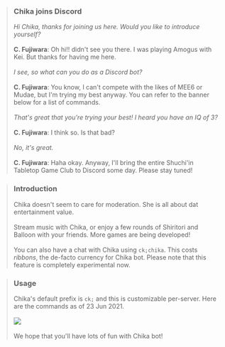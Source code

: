 > ### Chika joins Discord
>
> _Hi Chika, thanks for joining us here. Would you like to introduce yourself?_
> <br/><br/>
> **C. Fujiwara**: Oh hi!! didn't see you there. I was playing Amogus with Kei. But thanks for having me here.
> <br/><br/>
> _I see, so what can you do as a Discord bot?_
> <br/><br/>
> **C. Fujiwara**: You know, I can't compete with the likes of MEE6 or Mudae, but I'm trying my best anyway. You can refer to the banner below for a list of commands.
> <br/><br/>
> _That's great that you're trying your best! I heard you have an IQ of 3?_
> <br/><br/>
> **C. Fujiwara**: I think so. Is that bad?
> <br/><br/>
> _No, it's great._
> <br/><br/>
> **C. Fujiwara**: Haha okay. Anyway, I'll bring the entire Shuchi'in Tabletop Game Club to Discord some day. Please stay tuned!

> ### Introduction
>
> Chika doesn't seem to care for moderation. She is all about dat entertainment value.
> <br/><br/>
> Stream music with Chika, or enjoy a few rounds of Shiritori and Balloon with your friends. More games are being developed!
> <br/><br/>
> You can also have a chat with Chika using `ck;chika`. This costs _ribbons_, the de-facto currency for Chika bot. Please note that this feature is completely experimental now.

> ### Usage
>
> Chika's default prefix is `ck;` and this is customizable per-server. Here are the commands as of 23 Jun 2021.
> <br/><br/>
> ![](https://i.imgur.com/pqNfPMx.png)
> <br/><br/>
> We hope that you'll have lots of fun with Chika bot!
